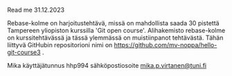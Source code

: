 Read me 31.12.2023

Rebase-kolme on harjoitustehtävä, missä on mahdollista saada 30 pistettä 
Tampereen yliopiston kurssilla 'Git open course'.
Alihakemisto rebase-kolme on kurssitehtävässä ja tässä ylemmässä on 
muistiinpanot tehtävästä.
Tähän liittyvä GitHubin repositorioni nimi on 
https://github.com/mv-noppa/hello-git-course3 .

Mika	käyttäjätunnus		hhp994
	sähköpostiosoite	mika.p.virtanen@tuni.fi
 
